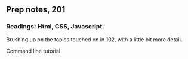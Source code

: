 ## Prep notes, 201

### Readings: Html, CSS, Javascript.

Brushing up on the topics touched on in 102, with a little bit more detail.

Command line tutorial